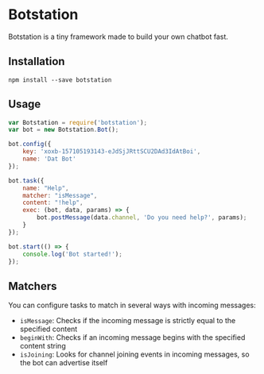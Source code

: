 # Botstation
Botstation is a tiny framework made to build your own chatbot fast.

## Installation
```
npm install --save botstation
```

## Usage
```js
var Botstation = require('botstation');
var bot = new Botstation.Bot();

bot.config({
    key: 'xoxb-157105193143-eJdSjJRttSCU2DAd3IdAtBoi',
    name: 'Dat Bot'
});

bot.task({
    name: "Help",
    matcher: "isMessage",
    content: "!help",
    exec: (bot, data, params) => {
        bot.postMessage(data.channel, 'Do you need help?', params);
    }
});

bot.start(() => {
    console.log('Bot started!');
});
```

## Matchers
You can configure tasks to match in several ways with incoming messages:

- `isMessage`: Checks if the incoming message is strictly equal to the specified content
- `beginWith`: Checks if an incoming message begins with the specified content string
- `isJoining`: Looks for channel joining events in incoming messages, so the bot can advertise itself
